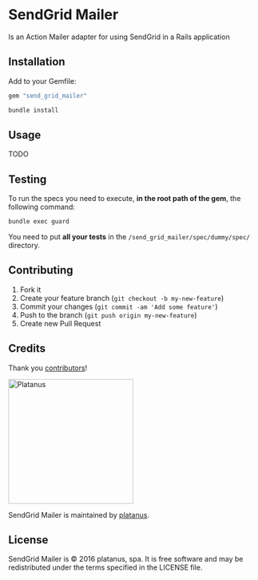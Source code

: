 # SendGrid Mailer

Is an Action Mailer adapter for using SendGrid in a Rails application

## Installation

Add to your Gemfile:

```ruby
gem "send_grid_mailer"
```

```bash
bundle install
```

## Usage

TODO

## Testing

To run the specs you need to execute, **in the root path of the gem**, the following command:

```bash
bundle exec guard
```

You need to put **all your tests** in the `/send_grid_mailer/spec/dummy/spec/` directory.

## Contributing

1. Fork it
2. Create your feature branch (`git checkout -b my-new-feature`)
3. Commit your changes (`git commit -am 'Add some feature'`)
4. Push to the branch (`git push origin my-new-feature`)
5. Create new Pull Request

## Credits

Thank you [contributors](https://github.com/platanus/send_grid_mailer/graphs/contributors)!

<img src="http://platan.us/gravatar_with_text.png" alt="Platanus" width="250"/>

SendGrid Mailer is maintained by [platanus](http://platan.us).

## License

SendGrid Mailer is © 2016 platanus, spa. It is free software and may be redistributed under the terms specified in the LICENSE file.
